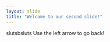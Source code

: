```yaml
---
layout: slide
title: "Welcome to our second slide!"
---
```

slutsbsluts
Use the left arrow to go back!
